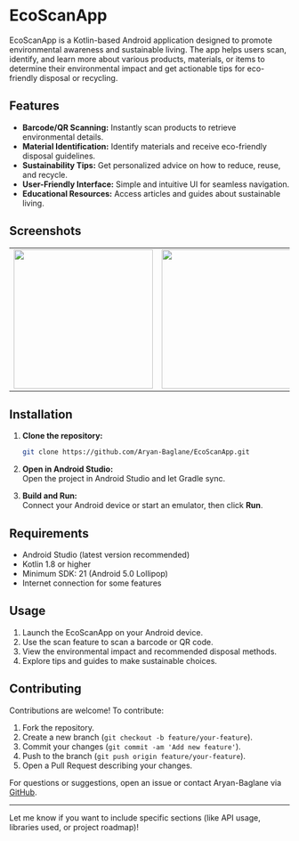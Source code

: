# EcoScanApp

EcoScanApp is a Kotlin-based Android application designed to promote environmental awareness and sustainable living. The app helps users scan, identify, and learn more about various products, materials, or items to determine their environmental impact and get actionable tips for eco-friendly disposal or recycling.

## Features

- **Barcode/QR Scanning:** Instantly scan products to retrieve environmental details.
- **Material Identification:** Identify materials and receive eco-friendly disposal guidelines.
- **Sustainability Tips:** Get personalized advice on how to reduce, reuse, and recycle.
- **User-Friendly Interface:** Simple and intuitive UI for seamless navigation.
- **Educational Resources:** Access articles and guides about sustainable living.

## Screenshots

<table align="center">
  <tr>
    <td><img src="https://github.com/user-attachments/assets/2f543fa4-756e-405f-ba98-973ab5094481" width="250"/></td>
    <td><img src="https://github.com/user-attachments/assets/f280f21f-b4d9-4b1e-ae4b-907785946d46" width="250"/></td>
    <td><img src="https://github.com/user-attachments/assets/89700d87-e59c-49ac-8679-d629fb438746" width="250"/></td>
  </tr>
</table>


## Installation

1. **Clone the repository:**
   ```bash
   git clone https://github.com/Aryan-Baglane/EcoScanApp.git
   ```
2. **Open in Android Studio:**  
   Open the project in Android Studio and let Gradle sync.

3. **Build and Run:**  
   Connect your Android device or start an emulator, then click **Run**.

## Requirements

- Android Studio (latest version recommended)
- Kotlin 1.8 or higher
- Minimum SDK: 21 (Android 5.0 Lollipop)
- Internet connection for some features

## Usage

1. Launch the EcoScanApp on your Android device.
2. Use the scan feature to scan a barcode or QR code.
3. View the environmental impact and recommended disposal methods.
4. Explore tips and guides to make sustainable choices.

## Contributing

Contributions are welcome! To contribute:

1. Fork the repository.
2. Create a new branch (`git checkout -b feature/your-feature`).
3. Commit your changes (`git commit -am 'Add new feature'`).
4. Push to the branch (`git push origin feature/your-feature`).
5. Open a Pull Request describing your changes.


For questions or suggestions, open an issue or contact Aryan-Baglane via [GitHub](https://github.com/Aryan-Baglane).

---

Let me know if you want to include specific sections (like API usage, libraries used, or project roadmap)!
